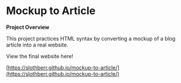 # Mockup to Article

**Project Overview**

This project practices HTML syntax by converting a mockup of a blog article into a real website. 

View the final website here!

[https://slothberr.github.io/mockup-to-article/](https://slothberr.github.io/mockup-to-article/)
